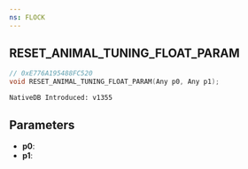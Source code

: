 ```yaml
---
ns: FLOCK
---
```

## RESET_ANIMAL_TUNING_FLOAT_PARAM

```c
// 0xE776A195488FC520
void RESET_ANIMAL_TUNING_FLOAT_PARAM(Any p0, Any p1);
```

```
NativeDB Introduced: v1355
```

## Parameters
* **p0**:
* **p1**:
